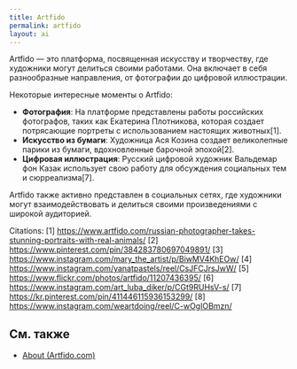 ```yaml
---
title: Artfido
permalink: artfido
layout: ai
---
```


Artfido — это платформа, посвященная искусству и творчеству, где художники могут делиться своими работами. Она включает в себя разнообразные направления, от фотографии до цифровой иллюстрации.

Некоторые интересные моменты о Artfido:

- **Фотография**: На платформе представлены работы российских фотографов, таких как Екатерина Плотникова, которая создает потрясающие портреты с использованием настоящих животных[1].
- **Искусство из бумаги**: Художница Ася Козина создает великолепные парики из бумаги, вдохновленные барочной эпохой[2].
- **Цифровая иллюстрация**: Русский цифровой художник Вальдемар фон Казак использует свою работу для обсуждения социальных тем и сюрреализма[7].

Artfido также активно представлен в социальных сетях, где художники могут взаимодействовать и делиться своими произведениями с широкой аудиторией.

Citations:
[1] https://www.artfido.com/russian-photographer-takes-stunning-portraits-with-real-animals/
[2] https://www.pinterest.com/pin/384283780697049891/
[3] https://www.instagram.com/mary_the_artist/p/BiwMV4KhEOw/
[4] https://www.instagram.com/yanatpastels/reel/CsJFCJrsJwW/
[5] https://www.flickr.com/photos/artfido/11207436395/
[6] https://www.instagram.com/art_luba_diker/p/CGt9RUHsV-s/
[7] https://kr.pinterest.com/pin/411446115936153299/
[8] https://www.instagram.com/weartdoing/reel/C-wOgIOBmzn/

## См. также

+ [About (Artfido.com)](https://www.artfido.com/)
